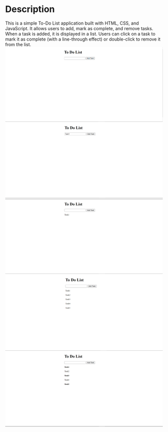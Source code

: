 
<h1>Description </h1>
This is a simple To-Do List application built with HTML, CSS, and JavaScript. It allows users to add, mark as complete, and remove tasks. When a task is added, it is displayed in a list. Users can click on a task to mark it as complete (with a line-through effect) or double-click to remove it from the list.

<img src="Images/img1.png">
<img src="Images/img2.png">
<img src="Images/img3.png">
<img src="Images/img4.png">
<img src="Images/img5.png">
